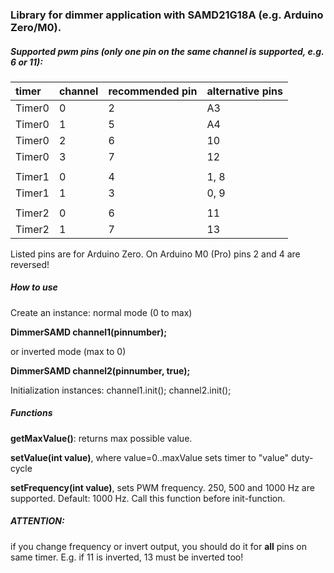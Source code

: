 ### Library for dimmer application with SAMD21G18A (e.g. Arduino Zero/M0).

##### Supported pwm pins (only one pin on the same channel is supported, e.g. 6 or 11):

|timer    | channel  | recommended pin | alternative pins |
|:--------|:---------|:----------------|:-----------------|
|	Timer0	|	0	|	2	|	A3	|
|	Timer0	|	1	|	5	|	A4	|
|	Timer0	|	2	|	6	|	10	|
|	Timer0	|	3	|	7	|	12	|
|	|	|	|
|	Timer1	|	0	|	4	|	1, 8	|
|	Timer1	|	1	|	3	|	0, 9	|
|	|	|	|
|	Timer2	|	0	|	6	|	11	|
|	Timer2	|	1	|	7	|	13	|

Listed pins are for Arduino Zero. On Arduino M0 (Pro) pins 2 and 4 are reversed!

##### How to use

Create an instance:
normal mode (0 to max)

**DimmerSAMD channel1(pinnumber);** 

or inverted mode (max to 0)

**DimmerSAMD channel2(pinnumber, true);**

Initialization instances:
channel1.init();
channel2.init();

##### Functions

**getMaxValue()**: returns max possible value. 

**setValue(int value)**, where value=0..maxValue sets timer to "value" duty-cycle

**setFrequency(int value)**, sets PWM frequency. 250, 500 and 1000 Hz are supported. Default: 1000 Hz. Call this function before init-function.

##### ATTENTION:
if you change frequency or invert output, you should do it for **all** pins on same timer. E.g. if 11 is inverted, 13 must be inverted too!
